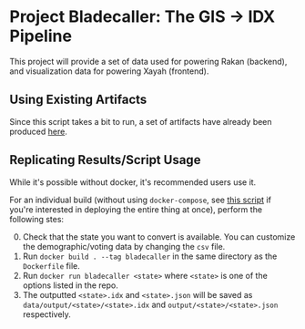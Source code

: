 # Project Bladecaller: The GIS -> IDX Pipeline 

This project will provide a set of data used for powering Rakan (backend), and visualization data for powering Xayah (frontend).

## Using Existing Artifacts

Since this script takes a bit to run, a set of artifacts have already been produced [here](https://github.com/project-rakan/bladecaller/tree/master/output).

## Replicating Results/Script Usage

While it's possible without docker, it's recommended users use it.

For an individual build (without using `docker-compose`, see [this script]() if you're interested in deploying the entire thing at once), perform the following stes:

0. Check that the state you want to convert is available. You can customize the demographic/voting data by changing the `csv` file.
1. Run `docker build . --tag bladecaller` in the same directory as the `Dockerfile` file.
2. Run `docker run bladecaller <state>` where `<state>` is one of the options listed in the repo.
3. The outputted `<state>.idx` and `<state>.json` will be saved as `data/output/<state>/<state>.idx` and `output/<state>/<state>.json` respectively.